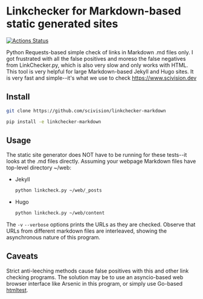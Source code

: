 # Linkchecker for Markdown-based static generated sites

[![Actions Status](https://github.com/scivision/linkchecker-markdown/workflows/ci/badge.svg)](https://github.com/scivision/linkchecker-markdown/actions)

Python Requests-based simple check of links in Markdown .md files only.
I got frustrated with all the false positives and moreso the false negatives from LinkChecker.py, which is also very slow and only works with HTML.
This tool is very helpful for large Markdown-based Jekyll and Hugo sites.
It is very fast and simple--it's what we use to check https://www.scivision.dev

## Install

```sh
git clone https://github.com/scivision/linkchecker-markdown

pip install -e linkchecker-markdown
```

## Usage

The static site generator does NOT have to be running for these tests--it looks at the .md files directly.
Assuming your webpage Markdown files have top-level directory ~/web:

* Jekyll

    ```sh
    python linkcheck.py ~/web/_posts
    ```

* Hugo

    ```sh
    python linkcheck.py ~/web/content
    ```

The `-v` `--verbose` options prints the URLs as they are checked.
Observe that URLs from different markdown files are interleaved, showing the asynchronous nature of this program.

## Caveats

Strict anti-leeching methods cause false positives with this and other link checking programs.
The solution may be to use an asyncio-based web browser interface like Arsenic in this program, or simply use Go-based
[htmltest](https://github.com/wjdp/htmltest).
